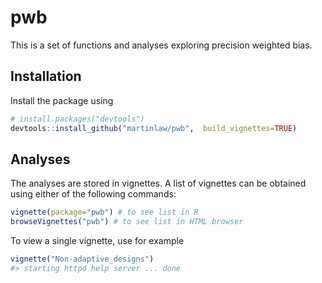 
<!-- README.md is generated from README.Rmd. Please edit that file -->

# pwb

<!-- badges: start -->
<!-- badges: end -->

This is a set of functions and analyses exploring precision weighted
bias.

## Installation

Install the package using

``` r
# install.packages("devtools")
devtools::install_github("martinlaw/pwb",  build_vignettes=TRUE)
```

## Analyses

The analyses are stored in vignettes. A list of vignettes can be
obtained using either of the following commands:

``` r
vignette(package="pwb") # to see list in R
browseVignettes("pwb") # to see list in HTML browser
```

To view a single vignette, use for example

``` r
vignette("Non-adaptive_designs")
#> starting httpd help server ... done
```
